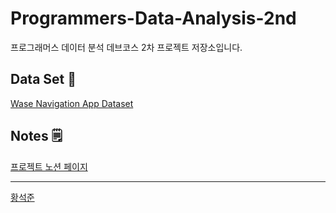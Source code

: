 # Programmers-Data-Analysis-2nd
프로그래머스 데이터 분석 데브코스 2차 프로젝트 저장소입니다.

## Data Set 🛒
[Wase Navigation App Dataset](https://www.kaggle.com/datasets/raminhuseyn/wase-navigation-app-dataset) <br>

## Notes 🗒️
[프로젝트 노션 페이지](https://www.notion.so/prgrms/1-a82a9d40f5dc4b4f8bd667745ed17e31) <br>

---

[황석준](https://github.com/myhappydays) <br>
